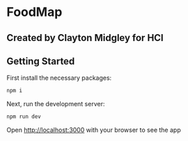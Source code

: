 # FoodMap

## Created by Clayton Midgley for HCI

## Getting Started

First install the necessary packages:

```bash
npm i
```

Next, run the development server:

```bash
npm run dev
```

Open [http://localhost:3000](http://localhost:3000) with your browser to see the app
